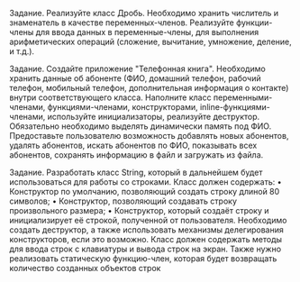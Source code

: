 Задание.
Реализуйте класс Дробь. Необходимо хранить числитель 
и знаменатель в качестве переменных-членов. Реализуйте 
функции-члены для ввода данных в переменные-члены, 
для выполнения арифметических операций (сложение, 
вычитание, умножение, деление, и т.д.).

Задание.
Создайте приложение "Телефонная книга". Необходимо 
хранить данные об абоненте (ФИО, домашний телефон, 
рабочий телефон, мобильный телефон, дополнительная 
информация о контакте) внутри соответствующего класса. Наполните класс переменными-членами, функциями-членами, конструкторами, inline-функциями-членами, 
используйте инициализаторы, реализуйте деструктор. 
Обязательно необходимо выделять динамически память 
под ФИО. Предоставьте пользователю возможность добавлять новых абонентов, удалять абонентов, искать абонентов по ФИО, показывать всех абонентов, сохранять 
информацию в файл и загружать из файла.

Задание.
Разработать класс String, который в дальнейшем будет 
использоваться для работы со строками. Класс должен 
содержать: 
•	 Конструктор по умолчанию, позволяющий создать 
строку длиной 80 символов; 
•	 Конструктор, позволяющий создавать строку произвольного размера; 
•	 Конструктор, который создаёт строку и инициализирует её строкой, полученной от пользователя. 
Необходимо создать деструктор, а также использовать 
механизмы делегирования конструкторов, если это возможно.
Класс должен содержать методы для ввода строк с клавиатуры и вывода строк на экран. Также нужно реализовать 
статическую функцию-член, которая будет возвращать 
количество созданных объектов строк